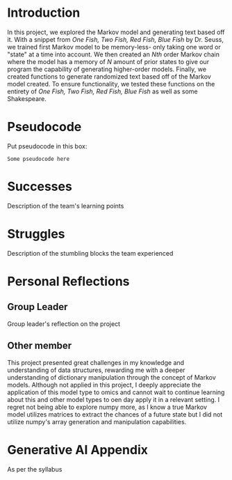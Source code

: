 # Introduction
In this project, we explored the Markov model and generating text based off it. With a snippet from *One Fish, Two Fish, Red Fish, Blue Fish* by Dr. Seuss, we trained first Markov model to be memory-less- only taking one word or "state" at a time into account. We then created an *Nth* order Markov chain where the model has a memory of *N* amount of prior states to give our program the capability of generating higher-order models. Finally, we 
created functions to generate randomized text based off of the Markov model created. To ensure functionality, we tested these functions on the entirety of *One Fish, Two Fish, Red Fish, Blue Fish* as well as some Shakespeare. 
# Pseudocode
Put pseudocode in this box:

```
Some pseudocode here
```

# Successes
Description of the team's learning points

# Struggles
Description of the stumbling blocks the team experienced

# Personal Reflections
## Group Leader
Group leader's reflection on the project

## Other member
This project presented great challenges in my knowledge and understanding of data structures, rewarding me with a deeper understanding of dictionary manipulation through the concept of Markov models. Although not applied in this project, I deeply appreciate the application of this model type to omics and cannot wait to continue learning about this and other model types to oen day apply it in a relevant setting. I regret not being able to explore numpy more, as I know a true Markov model utilizes matrices to extract the chances of a future state but I did not utilize numpy's array generation and manipulation capabilities. 

# Generative AI Appendix
As per the syllabus
